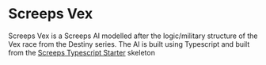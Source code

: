 # Screeps Vex

Screeps Vex is a Screeps AI modelled after the logic/military structure of the Vex race from the Destiny series. The AI is built using Typescript and built from the [Screeps Typescript Starter](https://github.com/screepers/screeps-typescript-starter) skeleton
